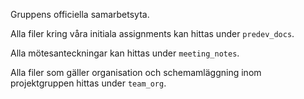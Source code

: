 Gruppens officiella samarbetsyta. 

Alla filer kring våra initiala assignments kan hittas under `predev_docs`.

Alla mötesanteckningar kan hittas under `meeting_notes`.

Alla filer som gäller organisation och schemamläggning inom projektgruppen hittas under `team_org`.
